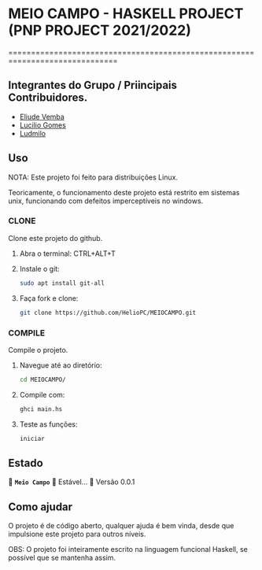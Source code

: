 # MEIO CAMPO - HASKELL PROJECT (PNP PROJECT 2021/2022)

==============================================================================

## Integrantes do Grupo / Priincipais Contribuidores.

- [Eliude Vemba](https://github.com/HelioPC)
- [Lucilio Gomes](https://github.com/luciliogomez)
- [Ludmilo](https://github.com/Ludmilo-cambambi)

## Uso

NOTA: Este projeto foi feito para distribuições Linux.

Teoricamente, o funcionamento deste projeto está restrito em sistemas unix, funcionando com defeitos imperceptíveis no windows.

### CLONE

Clone este projeto do github.

1. Abra o terminal: CTRL+ALT+T

2. Instale o git:
    ```zsh
    sudo apt install git-all
    ```
3. Faça fork e clone:
    ```zsh
    git clone https://github.com/HelioPC/MEIOCAMPO.git
    ```

### COMPILE

Compile o projeto.

1. Navegue até ao diretório:
    ```zsh
    cd MEIOCAMPO/
    ```
2. Compile com:
    ```zsh
    ghci main.hs
    ```
3. Teste as funções:
    ```zsh
    iniciar
    ```

## Estado

🚧  **`Meio Campo`** 🚀 Estável...  🚧 Versão 0.0.1

## Como ajudar

O projeto é de código aberto, qualquer ajuda é bem vinda, desde que impulsione este projeto para outros níveis.

OBS: O projeto foi inteiramente escrito na linguagem funcional Haskell, se possível que se mantenha assim.
